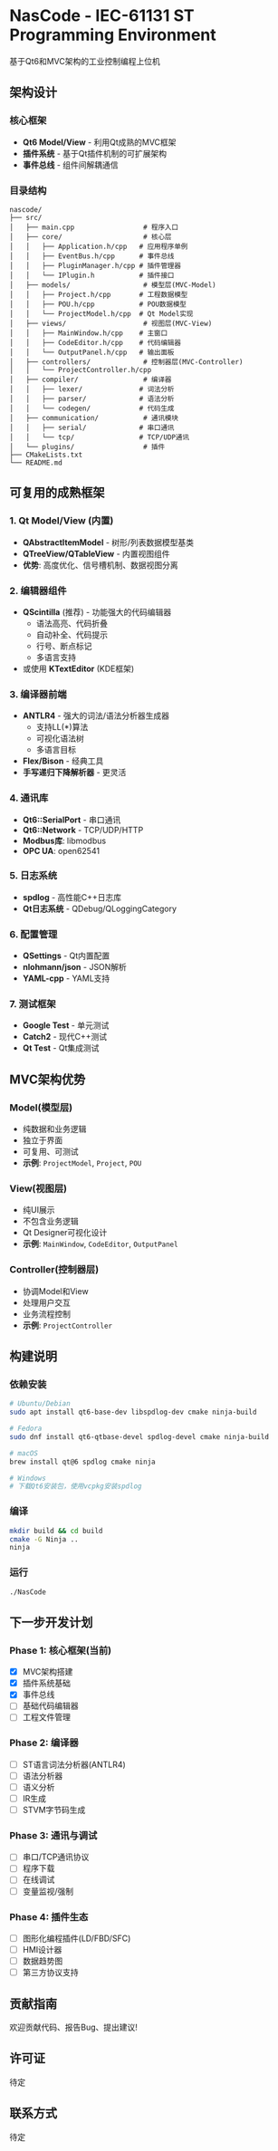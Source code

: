 # NasCode - IEC-61131 ST Programming Environment

基于Qt6和MVC架构的工业控制编程上位机

## 架构设计

### 核心框架
- **Qt6 Model/View** - 利用Qt成熟的MVC框架
- **插件系统** - 基于Qt插件机制的可扩展架构
- **事件总线** - 组件间解耦通信

### 目录结构

```
nascode/
├── src/
│   ├── main.cpp                 # 程序入口
│   ├── core/                    # 核心层
│   │   ├── Application.h/cpp   # 应用程序单例
│   │   ├── EventBus.h/cpp      # 事件总线
│   │   ├── PluginManager.h/cpp # 插件管理器
│   │   └── IPlugin.h           # 插件接口
│   ├── models/                  # 模型层(MVC-Model)
│   │   ├── Project.h/cpp       # 工程数据模型
│   │   ├── POU.h/cpp           # POU数据模型
│   │   └── ProjectModel.h/cpp  # Qt Model实现
│   ├── views/                   # 视图层(MVC-View)
│   │   ├── MainWindow.h/cpp    # 主窗口
│   │   ├── CodeEditor.h/cpp    # 代码编辑器
│   │   └── OutputPanel.h/cpp   # 输出面板
│   ├── controllers/             # 控制器层(MVC-Controller)
│   │   └── ProjectController.h/cpp
│   ├── compiler/                # 编译器
│   │   ├── lexer/              # 词法分析
│   │   ├── parser/             # 语法分析
│   │   └── codegen/            # 代码生成
│   ├── communication/           # 通讯模块
│   │   ├── serial/             # 串口通讯
│   │   └── tcp/                # TCP/UDP通讯
│   └── plugins/                 # 插件
├── CMakeLists.txt
└── README.md
```

## 可复用的成熟框架

### 1. Qt Model/View (内置)
- **QAbstractItemModel** - 树形/列表数据模型基类
- **QTreeView/QTableView** - 内置视图组件
- **优势**: 高度优化、信号槽机制、数据视图分离

### 2. 编辑器组件
- **QScintilla** (推荐) - 功能强大的代码编辑器
  - 语法高亮、代码折叠
  - 自动补全、代码提示
  - 行号、断点标记
  - 多语言支持
- 或使用 **KTextEditor** (KDE框架)

### 3. 编译器前端
- **ANTLR4** - 强大的词法/语法分析器生成器
  - 支持LL(*)算法
  - 可视化语法树
  - 多语言目标
- **Flex/Bison** - 经典工具
- **手写递归下降解析器** - 更灵活

### 4. 通讯库
- **Qt6::SerialPort** - 串口通讯
- **Qt6::Network** - TCP/UDP/HTTP
- **Modbus库**: libmodbus
- **OPC UA**: open62541

### 5. 日志系统
- **spdlog** - 高性能C++日志库
- **Qt日志系统** - QDebug/QLoggingCategory

### 6. 配置管理
- **QSettings** - Qt内置配置
- **nlohmann/json** - JSON解析
- **YAML-cpp** - YAML支持

### 7. 测试框架
- **Google Test** - 单元测试
- **Catch2** - 现代C++测试
- **Qt Test** - Qt集成测试

## MVC架构优势

### Model(模型层)
- 纯数据和业务逻辑
- 独立于界面
- 可复用、可测试
- **示例**: `ProjectModel`, `Project`, `POU`

### View(视图层)
- 纯UI展示
- 不包含业务逻辑
- Qt Designer可视化设计
- **示例**: `MainWindow`, `CodeEditor`, `OutputPanel`

### Controller(控制器层)
- 协调Model和View
- 处理用户交互
- 业务流程控制
- **示例**: `ProjectController`

## 构建说明

### 依赖安装

```bash
# Ubuntu/Debian
sudo apt install qt6-base-dev libspdlog-dev cmake ninja-build

# Fedora
sudo dnf install qt6-qtbase-devel spdlog-devel cmake ninja-build

# macOS
brew install qt@6 spdlog cmake ninja

# Windows
# 下载Qt6安装包，使用vcpkg安装spdlog
```

### 编译

```bash
mkdir build && cd build
cmake -G Ninja ..
ninja
```

### 运行

```bash
./NasCode
```

## 下一步开发计划

### Phase 1: 核心框架(当前)
- [x] MVC架构搭建
- [x] 插件系统基础
- [x] 事件总线
- [ ] 基础代码编辑器
- [ ] 工程文件管理

### Phase 2: 编译器
- [ ] ST语言词法分析器(ANTLR4)
- [ ] 语法分析器
- [ ] 语义分析
- [ ] IR生成
- [ ] STVM字节码生成

### Phase 3: 通讯与调试
- [ ] 串口/TCP通讯协议
- [ ] 程序下载
- [ ] 在线调试
- [ ] 变量监视/强制

### Phase 4: 插件生态
- [ ] 图形化编程插件(LD/FBD/SFC)
- [ ] HMI设计器
- [ ] 数据趋势图
- [ ] 第三方协议支持

## 贡献指南

欢迎贡献代码、报告Bug、提出建议!

## 许可证

待定

## 联系方式

待定

